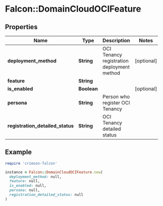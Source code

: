 # Falcon::DomainCloudOCIFeature

## Properties

| Name | Type | Description | Notes |
| ---- | ---- | ----------- | ----- |
| **deployment_method** | **String** | OCI Tenancy registration deployment method | [optional] |
| **feature** | **String** |  |  |
| **is_enabled** | **Boolean** |  | [optional] |
| **persona** | **String** | Person who register OCI Tenancy |  |
| **registration_detailed_status** | **String** | OCI Tenancy detailed status |  |

## Example

```ruby
require 'crimson-falcon'

instance = Falcon::DomainCloudOCIFeature.new(
  deployment_method: null,
  feature: null,
  is_enabled: null,
  persona: null,
  registration_detailed_status: null
)
```

